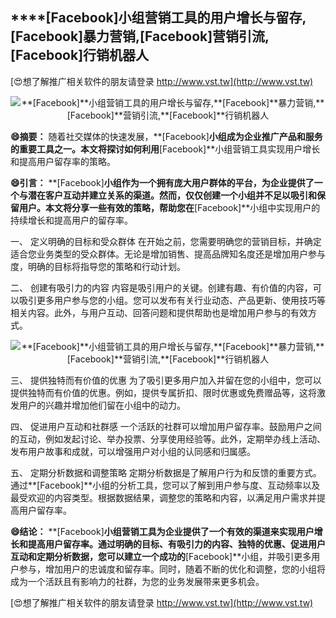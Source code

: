 ## ****[Facebook]**小组营销工具的用户增长与留存,**[Facebook]**暴力营销,**[Facebook]**营销引流,**[Facebook]**行销机器人**

[😍想了解推广相关软件的朋友请登录 http://www.vst.tw](http://www.vst.tw)

 <center><img src="https://vst.tw/MP4/tuiguang/png/0.png" alt="**[Facebook]**小组营销工具的用户增长与留存,**[Facebook]**暴力营销,**[Facebook]**营销引流,**[Facebook]**行销机器人"></center>

**😄摘要：**
随着社交媒体的快速发展，**[Facebook]**小组成为企业推广产品和服务的重要工具之一。本文将探讨如何利用**[Facebook]**小组营销工具实现用户增长和提高用户留存率的策略。

**😄引言：**
**[Facebook]**小组作为一个拥有庞大用户群体的平台，为企业提供了一个与潜在客户互动并建立关系的渠道。然而，仅仅创建一个小组并不足以吸引和保留用户。本文将分享一些有效的策略，帮助您在**[Facebook]**小组中实现用户的持续增长和提高用户的留存率。

一、 定义明确的目标和受众群体
在开始之前，您需要明确您的营销目标，并确定适合您业务类型的受众群体。无论是增加销售、提高品牌知名度还是增加用户参与度，明确的目标将指导您的策略和行动计划。

二、 创建有吸引力的内容
内容是吸引用户的关键。创建有趣、有价值的内容，可以吸引更多用户参与您的小组。您可以发布有关行业动态、产品更新、使用技巧等相关内容。此外，与用户互动、回答问题和提供帮助也是增加用户参与的有效方式。

 <center><img src="https://vst.tw/MP4/tuiguang/png/2.png" alt="**[Facebook]**小组营销工具的用户增长与留存,**[Facebook]**暴力营销,**[Facebook]**营销引流,**[Facebook]**行销机器人"></center>

三、 提供独特而有价值的优惠
为了吸引更多用户加入并留在您的小组中，您可以提供独特而有价值的优惠。例如，提供专属折扣、限时优惠或免费赠品等，这将激发用户的兴趣并增加他们留在小组中的动力。

四、 促进用户互动和社群感
一个活跃的社群可以增加用户留存率。鼓励用户之间的互动，例如发起讨论、举办投票、分享使用经验等。此外，定期举办线上活动、发布用户故事和成就，可以增强用户对小组的认同感和归属感。

五、 定期分析数据和调整策略
定期分析数据是了解用户行为和反馈的重要方式。通过**[Facebook]**小组的分析工具，您可以了解到用户参与度、互动频率以及最受欢迎的内容类型。根据数据结果，调整您的策略和内容，以满足用户需求并提高用户留存率。

**😄结论：**
**[Facebook]**小组营销工具为企业提供了一个有效的渠道来实现用户增长和提高用户留存率。通过明确的目标、有吸引力的内容、独特的优惠、促进用户互动和定期分析数据，您可以建立一个成功的**[Facebook]**小组，并吸引更多用户参与，增加用户的忠诚度和留存率。同时，随着不断的优化和调整，您的小组将成为一个活跃且有影响力的社群，为您的业务发展带来更多机会。

[😍想了解推广相关软件的朋友请登录 http://www.vst.tw](http://www.vst.tw)




